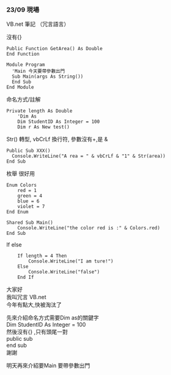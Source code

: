 ###  23/09 現場  
VB.net  筆記  （冗言語言）
  
沒有{}    
```vb.net
Public Function GetArea() As Double  
End Function

Module Program
  'Main 今天要帶參數出門
  Sub Main(args As String())
  End Sub
End Module
```

命名方式/註解   
```vb.net
Private length As Double
    'Dim As
    Dim StudentID As Integer = 100
    Dim r As New test()
```

Str() 轉型, vbCrLf 換行符, 參數沒有+,是 &   
```vb.net
Public Sub XXX()
  Console.WriteLine("A rea = " & vbCrLf & "1" & Str(area))
End Sub
```

枚舉 很好用  
```vb.net    
Enum Colors
    red = 1
    green = 4
    blue = 6
    violet = 7
End Enum

Shared Sub Main()
    Console.WriteLine("the color red is :" & Colors.red)
End Sub
```

If else  
```vb.net
    If length = 4 Then
        Console.WriteLine("I am ture!")
    Else
        Console.WriteLine("false")
    End If
```  

大家好  
我叫冗言 VB.net  
今年有點大,快被淘汰了  

先來介紹命名方式需要Dim as的關鍵字  
Dim StudentID As Integer = 100  
然後沒有{} ,只有頭尾一對    
public sub  
end sub  
謝謝  

明天再來介紹要Main 要帶參數出門  
